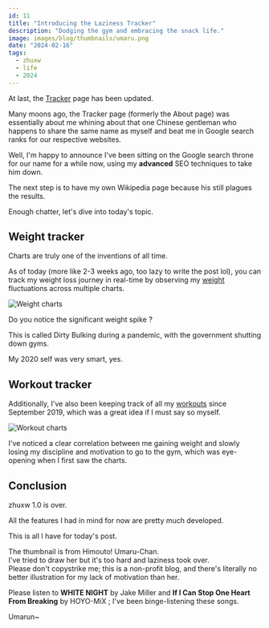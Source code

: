 ```yaml
---
id: 11
title: "Introducing the Laziness Tracker"
description: "Dodging the gym and embracing the snack life."
image: images/blog/thumbnails/umaru.png
date: "2024-02-16"
tags:
  - zhuxw
  - life
  - 2024
---
```


At last, the [Tracker](https://www.zhuxw.com/weight) page has been updated.

Many moons ago, the Tracker page (formerly the About page) was essentially about
me whining about that one Chinese gentleman who happens to share the same name
as myself and beat me in Google search ranks for our respective websites.

Well, I'm happy to announce I've been sitting on the Google search throne for
our name for a while now, using my **advanced** SEO techniques to take him down.

The next step is to have my own Wikipedia page because his still plagues the
results.

Enough chatter, let's dive into today's topic.

## Weight tracker

Charts are truly one of the inventions of all time.

As of today (more like 2-3 weeks ago, too lazy to write the post lol), you can
track my weight loss journey in real-time by observing my
[weight](https://www.zhuxw.com/weight) fluctuations across multiple charts.

![Weight charts](/images/blog/11-weight-charts.png)

Do you notice the significant weight spike ?

This is called Dirty Bulking during a pandemic, with the government shutting
down gyms.

My 2020 self was very smart, yes.

## Workout tracker

Additionally, I've also been keeping track of all my
[workouts](https://www.zhuxw.com/workout) since September 2019, which was a
great idea if I must say so myself.

![Workout charts](/images/blog/11-workout-charts.png)

I've noticed a clear correlation between me gaining weight and slowly losing my
discipline and motivation to go to the gym, which was eye-opening when I first
saw the charts.

## Conclusion

zhuxw 1.0 is over.

All the features I had in mind for now are pretty much developed.

This is all I have for today's post.

The thumbnail is from Himouto! Umaru-Chan.\
I've tried to draw her but it's too hard and laziness took over.\
Please don't copystrike me; this is a non-profit blog, and there's literally no
better illustration for my lack of motivation than her.

Please listen to **WHITE NIGHT** by Jake Miller and **If I Can Stop One Heart
From Breaking** by HOYO-MiX ; I've been binge-listening these songs.

Umarun~
